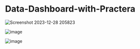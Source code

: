 # Data-Dashboard-with-Practera
![Screenshot 2023-12-28 205823](https://github.com/IlMinCho/Data-Dashboard-with-Practera/assets/73693697/0f46ee30-3ddf-4c52-a97a-3e7e467d37dc)

![image](https://github.com/IlMinCho/Data-Dashboard-with-Practera/assets/73693697/ac72a2c3-fad4-4575-ade0-6985a081f440)

![image](https://github.com/IlMinCho/Data-Dashboard-with-Practera/assets/73693697/749109b1-1db0-4b6e-b1e0-ca3fbe6a5ceb)

